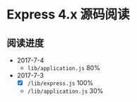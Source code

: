 # Express 4.x 源码阅读


## 阅读进度



* 2017-7-4
    *  `lib/application.js` 80%
* 2017-7-3
    - [x] `/lib/express.js` 100%
    - `/lib/application.js` 30%